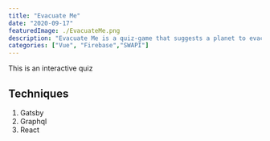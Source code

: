 ```yaml
---
title: "Evacuate Me"
date: "2020-09-17"
featuredImage: ./EvacuateMe.png
description: "Evacuate Me is a quiz-game that suggests a planet to evacuate to based on user input"
categories: ["Vue", "Firebase","SWAPI"]
---
```


This is an interactive quiz

## Techniques
1. Gatsby
2. Graphql
3. React


